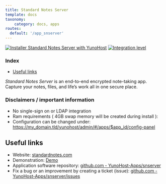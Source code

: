 ```yaml
---
title: Standard Notes Server
template: docs
taxonomy:
    category: docs, apps
routes:
  default: '/app_snserver'
---
```


[![Installer Standard Notes Server with YunoHost](https://install-app.yunohost.org/install-with-yunohost.svg)](https://install-app.yunohost.org/?app=snserver) [![Integration level](https://dash.yunohost.org/integration/snserver.svg)](https://dash.yunohost.org/appci/app/snserver)

### Index

- [Useful links](#useful-links)

*Standard Notes Server* is an end-to-end encrypted note-taking app. Capture your notes, files, and life’s work all in one secure place.

### Disclaimers / important information

* No single-sign on or LDAP integration
* Ram requirements ( 4GB swap memory will be created during install ):
* Configuration can be changed under: https://my_domain.tld/yunohost/admin/#/apps/$app_id/config-panel

## Useful links

+ Website: [standardnotes.com](https://standardnotes.com/)
+ Demonstration: [Demo](https://standardnotes.com/demo)
+ Application software repository: [github.com - YunoHost-Apps/snserver](https://github.com/YunoHost-Apps/snserver_ynh)
+ Fix a bug or an improvement by creating a ticket (issue): [github.com - YunoHost-Apps/snserver/issues](https://github.com/YunoHost-Apps/snserver_ynh/issues)
